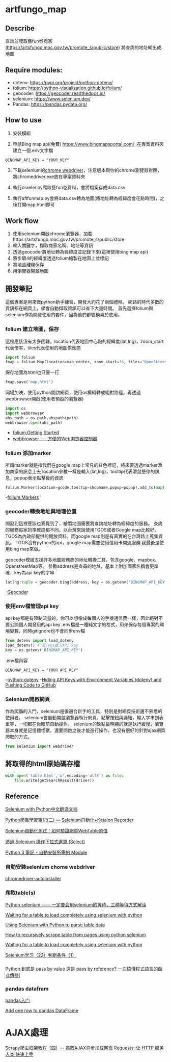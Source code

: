 # artfungo_map

## Describe

查詢並爬取藝fun劵商家(https://artsfungo.moc.gov.tw/promote_s/public/store)
將查詢的地址輸出成地圖

## Require modules:

- dotenv: https://pypi.org/project/python-dotenv/
- folium: https://python-visualization.github.io/folium/
- geocoder: https://geocoder.readthedocs.io/
- selenium: https://www.selenium.dev/
- Pandas: https://pandas.pydata.org/

## How to use

1. 安裝模組

2. 申請Bing map api(免費) https://www.bingmapsportal.com/ ,在專案資料夾建立一個.env文字檔
```
BINGMAP_API_KEY = "YOUR_KEY"
```

3. 下載selenium的[chrome webdriver](https://sites.google.com/a/chromium.org/chromedriver/downloads)，注意版本與你的chrome瀏覽器對應，將chromedriver.exe放在專案資料夾

4. 執行craeler.py爬取藝fun卷資料，會將檔案存成data.csv

5. 執行aftfunmap.py會將data.csv轉為地圖(將地址轉為經緯度會花點時間)，之後打開map.html即可

## Work flow

1. 使用selenium開啟chrome瀏覽器，加載https://artsfungo.moc.gov.tw/promote_s/public/store
2. 輸入關鍵字，擷取商家名稱、地址等資訊
3. 透過geocoder將地址轉為經緯度並記錄下來(這裡使用bing map api)
4. 將步驟4的經緯度透過folium繪製在地圖上並標記
5. 將地圖離線保存
6. 用瀏覽器開啟地圖

## 開發筆記

這個專案是用來做python新手練習，開發大約花了兩個禮拜。
網路的時代多數的資訊都在網頁上，學會自動擷取資訊可以省下大量時間。
首先選擇folium與selenium作為開發使用的套件，因為他們都號稱易於使用。

### folium 建立地圖，保存

這裡應該沒有太多困難，location代表地圖中心點的經緯度(lat,lng)，zoom_start代表倍率，tiles代表使用的地圖供應商

``` python
import folium
fmap = folium.Map(location=map_center, zoom_start=16, tiles="OpenStreetMap")
```

保存地圖為html也只要一行

``` python
fmap.save('map.html')
```

同場加映，使用python開啟網頁，使用os模組轉成絕對路徑，再透過webbrowser開啟(使用者預設的瀏覽器)

``` python
import os
import webbrowser
abs_path = os.path.abspath(path)
webbrowser.open(abs_path)
```

- [folium:Getting Started](https://python-visualization.github.io/folium/quickstart.html#Getting-Started)
- [webbrowser --- 方便的Web浏览器控制器](https://docs.python.org/zh-cn/3/library/webbrowser.html)

### folium 添加marker

所謂marker就是指我們在google map上常見的紅色標記，將來要透過marker添加商家的訊息上去
location參數一樣是輸入(lat,lng)，tooltip代表滑鼠懸停的訊息，popup表示點擊後的資訊

``` python
folium.Marker(location=gcode,tooltip=shopname,popup=popup).add_to(map)
```

-[folium:Markers](https://python-visualization.github.io/folium/quickstart.html#Markers)

### geocoder轉換地址與地理位置

開發到這裡應該也察覺到了，繪製地圖需要將查詢地址轉為經緯度的服務。
查詢的服務每家的準確度都不同，以台灣來說使用TGOS或者Google map比較好。
TGOS為內政部提供的開放資料，而google map則是有真實的在台灣路上蒐集資訊。
TGOS沒有python的api，google map需要使用信用卡開通服務
我最後是使用bing map來做。

geocoder模組支援許多地圖服務商的地址轉換工具，包含google、mapbox、OpenstreetMap等。
參數address是查尋的地址，基本上附加國家名稱會更準確，key為api key的字串

``` python
latlng:tuple = geocoder.bing(address, key = os.getenv('BINGMAP_API_KEY')).latlng
```

-[Geocoder](https://geocoder.readthedocs.io/)

### 使用env檔管理api key

api key都是有限制流量的，你可以想像成每個人的手機通信費一樣，因此絕對不要公開個人開發用的api key
.env檔是一種純文字的格式，用來保存每個專案的環境變數，同時gitignore也不會同步env檔

``` python
from dotenv import load_dotenv
load_dotenv() # 從.env載入API key
key = os.getenv('BINGMAP_API_KEY')
```

.env檔內容

``` .env
BINGMAP_API_KEY = "YOUR API KEY"
```

-[python-dotenv](https://pypi.org/project/python-dotenv/)
-[Hiding API Keys with Environment Variables (dotenv) and Pushing Code to GitHub](https://www.youtube.com/watch?v=17UVejOw3zA)

### Selenium開啟網頁

作為爬蟲的入門，selenium是很適合新手的工具，特別是對網頁技術還不熟悉的使用者。
selenium會自動開啟瀏覽器執行網頁，點擊按鈕與連結，輸入字串到表單等，一切都在你眼前自動操作。
selenium的缺點最明顯的就是執行緩慢，瀏覽器本身就是記憶體怪獸，還要開啟之後才能進行操作，也沒有很好的針對ajax網頁爬取的方式。

```python
from selenium import webdriver
```

## 將取得的html原始碼存檔

``` python
with open('table.html','w',encoding='utf8') as file:
    file.write(getSearchResult(driver))
```

## Reference

[Selenium with Python中文翻译文档](https://selenium-python-zh.readthedocs.io/en/latest/index.html)

[Python爬蟲學習筆記(二) — Selenium自動化+Katalon Recorder](https://medium.com/@yanweiliu/python%E7%88%AC%E8%9F%B2%E5%AD%B8%E7%BF%92%E7%AD%86%E8%A8%98-%E4%BA%8C-selenium%E8%87%AA%E5%8B%95%E5%8C%96-ab0a27a94ff2)

[Selenium自動化測試：如何驗證網頁WebTable的值](https://www.qa-knowhow.com/?p=1930)

[透過 Selenium 操作下拉式選單 (Select)](https://jzchangmark.wordpress.com/2015/03/05/%E9%80%8F%E9%81%8E-selenium-%E6%93%8D%E4%BD%9C%E4%B8%8B%E6%8B%89%E5%BC%8F%E9%81%B8%E5%96%AE-select/)

[Python 3 筆記 - 自動安裝所需的 Module](https://mrnegativetw.github.io/Python-3-%E7%AD%86%E8%A8%98/Python3%E7%AD%86%E8%A8%98-%E8%87%AA%E5%8B%95%E5%AE%89%E8%A3%9D%E6%89%80%E9%9C%80%E7%9A%84Module/)

### 自動安裝selenium chome webdriver
[chromedriver-autoinstaller](https://pypi.org/project/chromedriver-autoinstaller/)

### 爬取table(s)
[Python selenium —— 一定要会用selenium的等待，三种等待方式解读](https://huilansame.github.io/huilansame.github.io/archivers/sleep-implicitlywait-wait)

[Waiting for a table to load completely using selenium with python](https://stackoverflow.com/questions/25221580/waiting-for-a-table-to-load-completely-using-selenium-with-python)

[Using Selenium with Python to parse table data](https://stackoverflow.com/questions/56607629/using-selenium-with-python-to-parse-table-data)

[How to recursively scrape table from pages using python selenium](https://stackoverflow.com/questions/57446861/how-to-recursively-scrape-table-from-pages-using-python-selenium)

[Waiting for a table to load completely using selenium with python](https://stackoverflow.com/questions/25221580/waiting-for-a-table-to-load-completely-using-selenium-with-python)

[Selenium学习（22）判断条件（1）](https://zhuanlan.zhihu.com/p/41396180)

### 
[Python 到底是 pass by value 還是 pass by reference? 一次搞懂程式語言的函式傳參!](http://dokelung.me/category/python/python-evaluation-strategy/)

### pandas datafram
[pandas入门](https://pda.readthedocs.io/en/latest/chp5.html)

[Add one row to pandas DataFrame](https://stackoverflow.com/questions/10715965/add-one-row-to-pandas-dataframe)

# AJAX處理
[Scrapy爬虫框架教程（四）-- 抓取AJAX异步加载网页](https://zhuanlan.zhihu.com/p/26257790)
[Requests: 让 HTTP 服务人类 快速上手](https://requests.readthedocs.io/zh_CN/latest/user/quickstart.html#module-requests.models)
